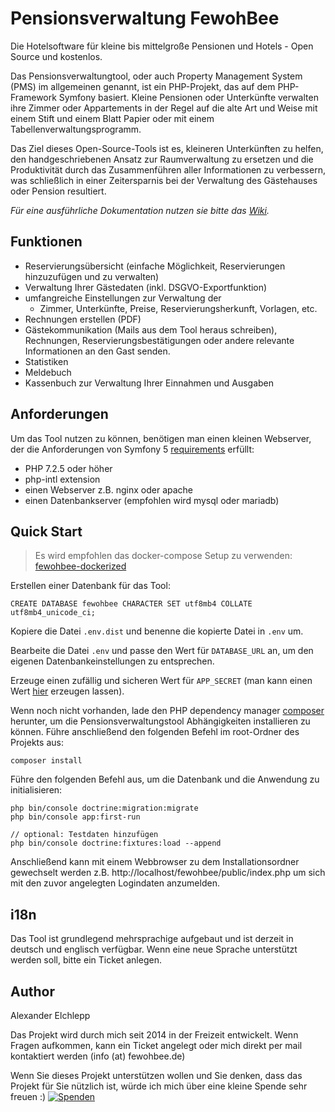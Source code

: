 
# Pensionsverwaltung FewohBee

Die Hotelsoftware für kleine bis mittelgroße Pensionen und Hotels - Open Source und kostenlos.

Das Pensionsverwaltungtool, oder auch Property Management System (PMS) im allgemeinen genannt, ist ein PHP-Projekt, das auf dem PHP-Framework Symfony basiert.
Kleine Pensionen oder Unterkünfte verwalten ihre Zimmer oder Appartements in der Regel auf die alte Art und Weise mit einem Stift und einem Blatt Papier oder mit einem Tabellenverwaltungsprogramm. 

Das Ziel dieses Open-Source-Tools ist es, kleineren Unterkünften zu helfen, den handgeschriebenen Ansatz zur Raumverwaltung zu ersetzen und die Produktivität durch das Zusammenführen aller Informationen zu verbessern, was schließlich in einer Zeitersparnis bei der Verwaltung des Gästehauses oder Pension resultiert.

*Für eine ausführliche Dokumentation nutzen sie bitte das [Wiki](https://github.com/developeregrem/fewohbee/wiki).*

## Funktionen

 - Reservierungsübersicht (einfache Möglichkeit, Reservierungen hinzuzufügen und zu verwalten)
 - Verwaltung Ihrer Gästedaten (inkl. DSGVO-Exportfunktion)
 - umfangreiche Einstellungen zur Verwaltung der
	 - Zimmer, Unterkünfte, Preise, Reservierungsherkunft, Vorlagen, etc.
 - Rechnungen erstellen (PDF)
 - Gästekommunikation (Mails aus dem Tool heraus schreiben), Rechnungen, Reservierungsbestätigungen oder andere relevante Informationen an den Gast senden.
 - Statistiken
 - Meldebuch
 - Kassenbuch zur Verwaltung Ihrer Einnahmen und Ausgaben

## Anforderungen

Um das Tool nutzen zu können, benötigen man einen kleinen Webserver, der die Anforderungen von Symfony 5 [requirements](https://symfony.com/doc/current/reference/requirements.html) erfüllt:

 - PHP 7.2.5 oder höher
 - php-intl extension
 - einen Webserver z.B. nginx oder apache
 - einen Datenbankserver (empfohlen wird mysql oder mariadb)

## Quick Start

> Es wird empfohlen das docker-compose Setup zu verwenden: [fewohbee-dockerized](https://github.com/developeregrem/fewohbee-dockerized)

Erstellen einer Datenbank für das Tool:

    CREATE DATABASE fewohbee CHARACTER SET utf8mb4 COLLATE utf8mb4_unicode_ci;

 Kopiere die Datei `.env.dist` und benenne die kopierte Datei in `.env` um.

Bearbeite die Datei `.env` und passe den Wert für `DATABASE_URL` an, um den eigenen Datenbankeinstellungen zu entsprechen.

Erzeuge einen zufällig und sicheren Wert für `APP_SECRET` (man kann einen Wert [hier](http://nux.net/secret) erzeugen lassen).

Wenn noch nicht vorhanden, lade den PHP dependency manager [composer](https://getcomposer.org/download/) herunter, um die Pensionsverwaltungstool Abhängigkeiten installieren zu können. Führe anschließend den folgenden Befehl im root-Ordner des Projekts aus:

    composer install

Führe den folgenden Befehl aus, um die Datenbank und die Anwendung zu initialisieren:

    php bin/console doctrine:migration:migrate
    php bin/console app:first-run

    // optional: Testdaten hinzufügen
    php bin/console doctrine:fixtures:load --append

Anschließend kann mit einem Webbrowser zu dem Installationsordner gewechselt werden  z.B.
http://localhost/fewohbee/public/index.php
um sich mit den zuvor angelegten Logindaten anzumelden.

## i18n

Das Tool ist grundlegend mehrsprachige aufgebaut und ist derzeit in deutsch und englisch verfügbar. Wenn eine neue Sprache unterstützt werden soll, bitte ein Ticket anlegen.

## Author

Alexander Elchlepp

Das Projekt wird durch mich seit 2014 in der Freizeit entwickelt. Wenn Fragen aufkommen, kann ein Ticket angelegt oder mich direkt per mail kontaktiert werden (info (at) fewohbee.de)

Wenn Sie dieses Projekt unterstützen wollen und Sie denken, dass das Projekt für Sie nützlich ist, würde ich mich über eine kleine Spende sehr freuen :)
[![Spenden](https://img.shields.io/badge/Donate-PayPal-green.svg)](https://www.paypal.com/donate/?hosted_button_id=ZQPG864PB4TBE)
